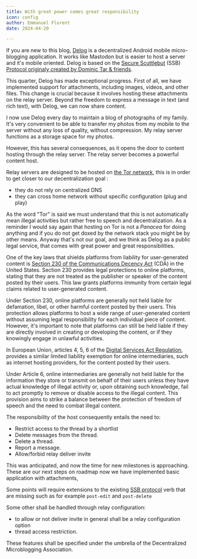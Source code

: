 ```yaml
---
title: With great power comes great responsibility
icon: config
author: Emmanuel Florent
date: 2024-04-20

---
```


If you are new to this blog, [Delog](https://github.com/ssb2dmba/delog) is a decentralized Android mobile micro-blogging application. It works like Mastodon but is easier to host a server and it's mobile oriented. Delog is based on the [Secure Scuttlebut](https://en.wikipedia.org/wiki/Secure_Scuttlebutt) (SSB) [Protocol originaly created by Dominic Tar & friends](https://ssbc.github.io/scuttlebutt-protocol-guide/).

This quarter, Delog has made exceptional progress. First of all, we have implemented support for attachments, including images, videos, and other files. This change is crucial because it involves hosting these attachments on the relay server. Beyond the freedom to express a message in text (and rich text), with Delog, we can now share content.

I now use Delog every day to maintain a blog of photographs of my family. It's very convenient to be able to transfer my photos from my mobile to the server without any loss of quality, without compression. My relay server functions as a storage space for my photos.


However, this has several consequences, as it opens the door to content hosting through the relay server. The relay server becomes a powerful content host. 

Relay servers are designed to be hosted on [the Tor network](https://www.torproject.org/), this is in order to get closer to our decentralization goal :
- they do not rely on centralized DNS
- they can cross home network without specific configuration (plug and play)

As the word "Tor" is said we must understand that this is not automatically mean illegal activities but rather free to speech and decentralization.
As a reminder I would say again that hosting on Tor is not a *Panacea* for doing anything and if you do not get doxed by the network stack you might be by other means. Anyway that's not our goal, and we think as Delog as a public legal service, that comes with great power and great responsibilities.


One of the key laws that shields platforms from liability for user-generated content is [Section 230 of the Communications Decency Act](https://www.law.cornell.edu/uscode/text/47/230) (CDA) in the United States. Section 230 provides legal protections to online platforms, stating that they are not treated as the publisher or speaker of the content posted by their users. This law grants platforms immunity from certain legal claims related to user-generated content.

Under Section 230, online platforms are generally not held liable for defamation, libel, or other harmful content posted by their users. This protection allows platforms to host a wide range of user-generated content without assuming legal responsibility for each individual piece of content. However, it's important to note that platforms can still be held liable if they are directly involved in creating or developing the content, or if they knowingly engage in unlawful activities.

In European Union, articles 4, 5, 6 of the [Digital Services Act Regulation](https://eur-lex.europa.eu/legal-content/EN/TXT/?uri=celex%3A32022R2065), provides a similar limited liability exemption for online intermediaries, such as internet hosting providers, for the content posted by their users.

Under Article 6, online intermediaries are generally not held liable for the information they store or transmit on behalf of their users unless they have actual knowledge of illegal activity or, upon obtaining such knowledge, fail to act promptly to remove or disable access to the illegal content. This provision aims to strike a balance between the protection of freedom of speech and the need to combat illegal content.

The responsibility of the host consequently entails the need to:

- Restrict access to the thread by a shortlist
- Delete messages from the thread.
- Delete a thread.
- Report a message.
- Allow/forbid relay deliver invite

This was anticipated, and now the time for new milestones is approaching.
These are our next steps on roadmap now we have implemented basic application with attachments, 

Some points will require extensions to the existing [SSB protocol](https://ssbc.github.io/scuttlebutt-protocol-guide/) verb that are missing such as for example `post-edit` and `post-delete` 

Some other shall be handled through relay configuration:
- to allow or not deliver invite in general shall be a relay configuration option
- thread access restriction.

These features shall be specified under the umbrella of the Decentralized Microblogging Association.







